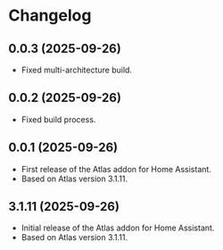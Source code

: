 # Changelog

## 0.0.3 (2025-09-26)

- Fixed multi-architecture build.

## 0.0.2 (2025-09-26)

- Fixed build process.

## 0.0.1 (2025-09-26)

- First release of the Atlas addon for Home Assistant.
- Based on Atlas version 3.1.11.

## 3.1.11 (2025-09-26)

- Initial release of the Atlas addon for Home Assistant.
- Based on Atlas version 3.1.11.
